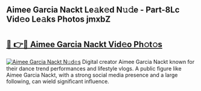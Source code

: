 ## Aimee Garcia Nackt Le𝚊k𝚎d N𝚞𝚍e - Part-8Lc Vid𝚎o Le𝚊ks Photos jmxbZ

# <h2><a href="http://fb2d96.evod.top/?m=Aimee+Garcia+Nackt">🔗 👉🔴 Aimee Garcia Nackt Vid𝚎o Ph𝚘t𝚘s</a></h2>

[![Aimee Garcia Nackt N𝚞d𝚎s](https://i.imgur.com/8V9OHl7.gif)](http://fb2d96.evod.top/?m=Aimee+Garcia+Nackt)
Digital creator Aimee Garcia Nackt known for their dance trend performances and lifestyle vlogs. A public figure like Aimee Garcia Nackt, with a strong social media presence and a large following, can wield significant influence. 
